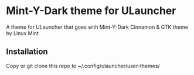 # Mint-Y-Dark theme for ULauncher

A theme for ULauncher that goes with Mint-Y-Dark Cinnamon & GTK theme by Linux Mint

## Installation
Copy or git clone this repo to ~/.config/ulauncher/user-themes/

